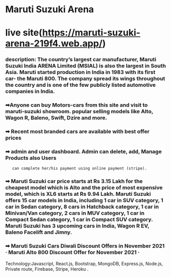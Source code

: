 # Maruti Suzuki Arena

# live site(https://maruti-suzuki-arena-219f4.web.app/)

### description: The country’s largest car manufacturer, Maruti Suzuki India ARENA Limited (MSIAL) is also the largest in South Asia. Maruti started production in India in 1983 with its first car- the Maruti 800. The company spread its wings throughout the country and is one of the few publicly listed automotive companies in India.

### ➡Anyone can buy Motors-cars from this site and visit to maruti-suzuki showroom. popular selling models like Alto, Wagon R, Baleno, Swift, Dzire and more.

### ➡ Recent most branded cars are available with best offer prices

### ➡ admin and user dashboard. Admin can delete, add, Manage Products also Users

       can complete her/his payment using online payment (stripe).

### ➡ Maruti Suzuki car price starts at Rs 3.15 Lakh for the cheapest model which is Alto and the price of most expensive model, which is XL6 starts at Rs 9.94 Lakh. Maruti Suzuki offers 15 car models in India, including 1 car in SUV category, 1 car in Sedan category, 8 cars in Hatchback category, 1 car in Minivan/Van category, 2 cars in MUV category, 1 car in Compact Sedan category, 1 car in Compact SUV category. Maruti Suzuki has 3 upcoming cars in India, Wagon R EV, Baleno Facelift and Jimny.

### ➡ Maruti Suzuki Cars Diwali Discount Offers in November 2021 · Maruti Alto 800 Discount Offer for November 2021 ·

Technology:Javascript, React.js, Bootstrap, MongoDB, Express.js, Node.js, Private route, Firebase, Stripe, Heroku .
